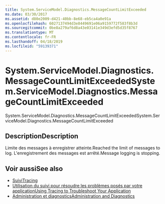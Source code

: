 ```yaml
---
title: System.ServiceModel.Diagnostics.MessageCountLimitExceeded
ms.date: 03/30/2017
ms.assetid: d80e2009-d421-40bb-8e68-eb5ca4a0e91a
ms.openlocfilehash: 6027137494d3e8449691e06a9159772f583f8b3d
ms.sourcegitcommit: 0be8a279af6d8a43e03141e349d3efd5d35f8767
ms.translationtype: MT
ms.contentlocale: fr-FR
ms.lasthandoff: 04/18/2019
ms.locfileid: "59139371"
---
```

# <a name="systemservicemodeldiagnosticsmessagecountlimitexceeded"></a><span data-ttu-id="c897f-102">System.ServiceModel.Diagnostics.MessageCountLimitExceeded</span><span class="sxs-lookup"><span data-stu-id="c897f-102">System.ServiceModel.Diagnostics.MessageCountLimitExceeded</span></span>
<span data-ttu-id="c897f-103">System.ServiceModel.Diagnostics.MessageCountLimitExceeded</span><span class="sxs-lookup"><span data-stu-id="c897f-103">System.ServiceModel.Diagnostics.MessageCountLimitExceeded</span></span>  
  
## <a name="description"></a><span data-ttu-id="c897f-104">Description</span><span class="sxs-lookup"><span data-stu-id="c897f-104">Description</span></span>  
 <span data-ttu-id="c897f-105">Limite des messages à enregistrer atteinte.</span><span class="sxs-lookup"><span data-stu-id="c897f-105">Reached the limit of messages to log.</span></span> <span data-ttu-id="c897f-106">L'enregistrement des messages est arrêté.</span><span class="sxs-lookup"><span data-stu-id="c897f-106">Message logging is stopping.</span></span>  
  
## <a name="see-also"></a><span data-ttu-id="c897f-107">Voir aussi</span><span class="sxs-lookup"><span data-stu-id="c897f-107">See also</span></span>

- [<span data-ttu-id="c897f-108">Suivi</span><span class="sxs-lookup"><span data-stu-id="c897f-108">Tracing</span></span>](../../../../../docs/framework/wcf/diagnostics/tracing/index.md)
- [<span data-ttu-id="c897f-109">Utilisation du suivi pour résoudre les problèmes posés par votre application</span><span class="sxs-lookup"><span data-stu-id="c897f-109">Using Tracing to Troubleshoot Your Application</span></span>](../../../../../docs/framework/wcf/diagnostics/tracing/using-tracing-to-troubleshoot-your-application.md)
- [<span data-ttu-id="c897f-110">Administration et diagnostics</span><span class="sxs-lookup"><span data-stu-id="c897f-110">Administration and Diagnostics</span></span>](../../../../../docs/framework/wcf/diagnostics/index.md)
